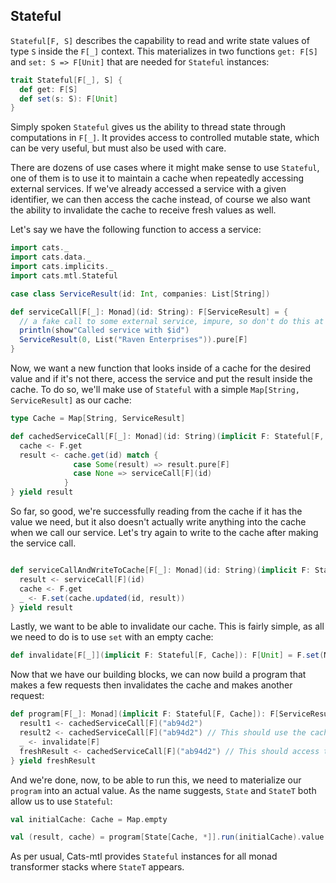 ## Stateful

`Stateful[F, S]` describes the capability to read and write state values of type `S` inside the `F[_]` context.
This materializes in two functions `get: F[S]` and `set: S => F[Unit]` that are needed for `Stateful` instances:


```scala
trait Stateful[F[_], S] {
  def get: F[S]
  def set(s: S): F[Unit]
}
```

Simply spoken `Stateful` gives us the ability to thread state through computations in `F[_]`.
It provides access to controlled mutable state, which can be very useful, but must also be used with care.

There are dozens of use cases where it might make sense to use `Stateful`,
 one of them is to use it to maintain a cache when repeatedly accessing external services.
If we've already accessed a service with a given identifier, we can then access the cache instead, of course we also want the ability to invalidate the cache to receive fresh values as well.

Let's say we have the following function to access a service:

```scala mdoc
import cats._
import cats.data._
import cats.implicits._
import cats.mtl.Stateful

case class ServiceResult(id: Int, companies: List[String])

def serviceCall[F[_]: Monad](id: String): F[ServiceResult] = {
  // a fake call to some external service, impure, so don't do this at home!
  println(show"Called service with $id")
  ServiceResult(0, List("Raven Enterprises")).pure[F]
}
```

Now, we want a new function that looks inside of a cache for the desired value and if it's not there, access the service and put the result inside the cache.
To do so, we'll make use of `Stateful` with a simple `Map[String, ServiceResult]` as our cache:

```scala mdoc
type Cache = Map[String, ServiceResult]

def cachedServiceCall[F[_]: Monad](id: String)(implicit F: Stateful[F, Cache]): F[ServiceResult] = for {
  cache <- F.get
  result <- cache.get(id) match {
              case Some(result) => result.pure[F]
              case None => serviceCall[F](id)
            }
} yield result
```

So far, so good, we're successfully reading from the cache if it has the value we need, but it also doesn't actually write anything into the cache when we call our service.
Let's try again to write to the cache after making the service call.

```scala mdoc

def serviceCallAndWriteToCache[F[_]: Monad](id: String)(implicit F: Stateful[F, Cache]): F[ServiceResult] = for {
  result <- serviceCall[F](id)
  cache <- F.get
  _ <- F.set(cache.updated(id, result))
} yield result
```

Lastly, we want to be able to invalidate our cache. This is fairly simple, as all we need to do is to use `set` with an empty cache:

```scala mdoc
def invalidate[F[_]](implicit F: Stateful[F, Cache]): F[Unit] = F.set(Map.empty)
```

Now that we have our building blocks, we can now build a program that makes a few requests then invalidates the cache and makes another request:


```scala mdoc
def program[F[_]: Monad](implicit F: Stateful[F, Cache]): F[ServiceResult] = for {
  result1 <- cachedServiceCall[F]("ab94d2")
  result2 <- cachedServiceCall[F]("ab94d2") // This should use the cached value
  _ <- invalidate[F]
  freshResult <- cachedServiceCall[F]("ab94d2") // This should access the service again
} yield freshResult
```

And we're done, now, to be able to run this, we need to materialize our `program` into an actual value.
As the name suggests, `State` and `StateT` both allow us to use `Stateful`:

```scala mdoc
val initialCache: Cache = Map.empty

val (result, cache) = program[State[Cache, *]].run(initialCache).value
```

As per usual, Cats-mtl provides `Stateful` instances for all monad transformer stacks where `StateT` appears.
